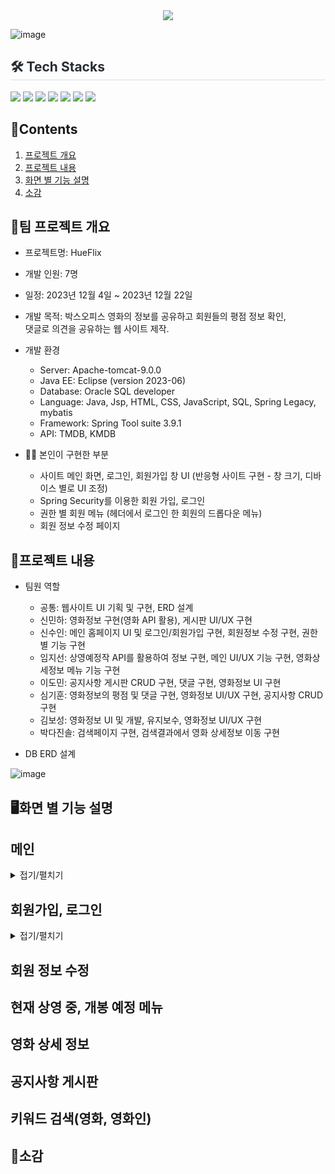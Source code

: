 <div align= "center">
    <img src="https://capsule-render.vercel.app/api?type=soft&color=0:,100:030303&height=120&text=HUEFLIX&animation=&fontColor=ffffff&fontSize=70" />
</div>

![image](https://github.com/SuinShin/Hueflix/assets/148019115/a440f894-eb3c-43ca-91db-a089a358c420)

<div style="text-align: left;">
    <h2 style="border-bottom: 1px solid #d8dee4; color: #282d33;"> 🛠️ Tech Stacks </h2>
    <div style="margin: ; text-align: left;" "text-align: left;"> <img src="https://img.shields.io/badge/Apache Tomcat-F8DC75?style=flat-square&logo=Apache Tomcat&logoColor=white">
          <img src="https://img.shields.io/badge/CSS3-1572B6?style=flat-square&logo=CSS3&logoColor=white">
          <img src="https://img.shields.io/badge/HTML5-E34F26?style=flat-square&logo=HTML5&logoColor=white">
          <img src="https://img.shields.io/badge/Java-007396?style=flat-square&logo=Java&logoColor=white">
          <img src="https://img.shields.io/badge/Javascript-F7DF1E?style=flat-square&logo=Javascript&logoColor=white">
          <img src="https://img.shields.io/badge/Oracle-F80000?style=flat-square&logo=Oracle&logoColor=white">
          <img src="https://img.shields.io/badge/Spring-6DB33F?style=flat-square&logo=Spring&logoColor=white">
    </div>
</div>
    
## 📃Contents

1. [프로젝트 개요](#프로젝트-개요)<br>
2. [프로젝트 내용](#프로젝트-내용)<br>
3. [화면 별 기능 설명](#화면-별-기능-설명)<br>
4. [소감](#소감)<br>
   

## 📌팀 프로젝트 개요
- 프로젝트명: HueFlix

- 개발 인원: 7명

- 일정: 2023년 12월 4일 ~ 2023년 12월 22일
  
- 개발 목적: 박스오피스 영화의 정보를 공유하고 회원들의 평점 정보 확인,<br>
            댓글로 의견을 공유하는 웹 사이트 제작. 
  
- 개발 환경
    - Server: Apache-tomcat-9.0.0
    - Java EE: Eclipse (version 2023-06)
    - Database: Oracle SQL developer
    - Language: Java, Jsp, HTML, CSS, JavaScript, SQL, Spring Legacy, mybatis
    - Framework: Spring Tool suite 3.9.1
    - API: TMDB, KMDB

- 👩‍🔧 본인이 구현한 부분
  - 사이트 메인 화면, 로그인, 회원가입 창 UI (반응형 사이트 구현 - 창 크기, 디바이스 별로 UI 조정)
  - Spring Security를 이용한 회원 가입, 로그인
  - 권한 별 회원 메뉴 (헤더에서 로그인 한 회원의 드롭다운 메뉴)
  - 회원 정보 수정 페이지

## 🔎프로젝트 내용

- 팀원 역할

    - 공통: 웹사이트 UI 기획 및 구현, ERD 설계
    - 신민하: 영화정보 구현(영화 API 활용), 게시판 UI/UX 구현
    - 신수인: 메인 홈페이지 UI 및 로그인/회원가입 구현, 회원정보 수정 구현, 권한별 기능 구현
    - 임지선: 상영예정작 API를 활용하여 정보 구현, 메인 UI/UX 기능 구현, 영화상세정보 메뉴 기능 구현
    - 이도민: 공지사항 게시판 CRUD 구현, 댓글 구현, 영화정보 UI 구현
    - 심기훈: 영화정보의 평점 및 댓글 구현, 영화정보 UI/UX 구현, 공지사항 CRUD 구현
    - 김보성: 영화정보 UI 및 개발, 유지보수, 영화정보 UI/UX 구현
    - 박다진솔: 검색페이지 구현, 검색결과에서 영화 상세정보 이동 구현

- DB ERD 설계

![image](https://github.com/SuinShin/Hueflix/assets/148019115/48569f67-e6cf-421c-8328-8a4e334d8bb6)


## 🖥화면 별 기능 설명

## 메인

<details>
<summary>접기/펼치기</summary>

<br>

- 프로젝트를 실행하면 가장 먼저 표시되는 화면인 만큼, 시각적인 요소에 중점을 두었다.
- Swiper.js를 이용하여, 각 섹션별 영화의 정보와 랭킹을 TMDB에서 받아와 동적으로 슬라이드에 삽입하였다.
- JavaScript Ajax함수를 사용하여 TMDB API의 데이터를 요청하였다.
- API에서 반환한 JSON형식의 데이터를 받아와 처리하였다.
- 포스터를 클릭하면 해당 영화의 상세 정보 창으로 이동한다.

<br>

![image](https://github.com/SuinShin/Hueflix/assets/148019115/a58e2512-e1c4-481a-ba3d-e975635931ac)

<br>

- 해상도 별로 슬라이드의 갯수와 폰트 사이즈를 조정하여 반응형 웹을 구현했다.
- 화면 해상도에 따라 최소 2개 ~ 최대 7개 사이로 슬라이드 갯수가 동적으로 조정된다.

<br>

<img src="https://github.com/SuinShin/Hueflix/assets/148019115/57351974-80f8-4c35-9265-68d968cfacaa" width="300" height="1000">
<img src="https://github.com/SuinShin/Hueflix/assets/148019115/d2cf7595-ccd3-48aa-bd29-5ec1d4503a2d" width="700" height="1000">

<br><br>

- 영화 포스터에 마우스 오버를 하면 영화의 간단한 정보가 표시된다.

<br>

![image](https://github.com/SuinShin/Hueflix/assets/148019115/c4361298-9375-4372-84fb-c8b5f9aa9d10)


</details>


## 회원가입, 로그인

<details>
<summary>접기/펼치기</summary>

<br>

<img src="https://github.com/SuinShin/Hueflix/assets/148019115/b19148c4-4f63-4a6d-82f6-c730688edc3c" width="500" height="auto">
<img src="https://github.com/SuinShin/Hueflix/assets/148019115/6e6eb01c-11e2-4a65-8f04-4a4d44f790a3" width="500" height="auto">

<br>

- Spring Security를 이용하여 회원가입, 로그인을 구현했다.
- Spring Security에서 지원해주는 BCryptPasswordEncoder를 이용해 회원 비밀번호를 암호화했다.

![image](https://github.com/SuinShin/Hueflix/assets/148019115/c0d6e890-8f0f-4785-8b4c-fd145d9418ec)


<br><br>



</details>



## 회원 정보 수정

## 현재 상영 중, 개봉 예정 메뉴

## 영화 상세 정보

## 공지사항 게시판

## 키워드 검색(영화, 영화인)

## 📓소감
